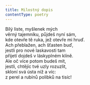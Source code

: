 ```yaml
---
title: Milostný dopis
contentType: poetry
---
```


<section>

Bílý liste, myšlenek mých  
věrný tajemníku, půjdeš nyní sám,  
kde otevře tě ruka, jež otevře mi hruď.  
Ach přeblažen, ach šťasten buď,  
jestli pro nové laskavosti tam  
přijetí dojdeš v láskyplném klíně.  
Ale oč více potom budeš mít,  
jestli, chtějíc tvé uzly rozuzlit,  
skloní svá ústa níž a víc:  
z perel a rubínů polibků na tisíc!

</section>
